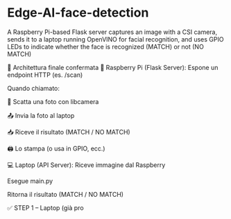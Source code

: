 # Edge-AI-face-detection
A Raspberry Pi-based Flask server captures an image with a CSI camera, sends it to a laptop running OpenVINO for facial recognition, and uses GPIO LEDs to indicate whether the face is recognized (MATCH) or not (NO MATCH)

🧠 Architettura finale confermata
🍓 Raspberry Pi (Flask Server):
Espone un endpoint HTTP (es. /scan)

Quando chiamato:

📸 Scatta una foto con libcamera

📤 Invia la foto al laptop

📥 Riceve il risultato (MATCH / NO MATCH)

🖨️ Lo stampa (o usa in GPIO, ecc.)

💻 Laptop (API Server):
Riceve immagine dal Raspberry

Esegue main.py

Ritorna il risultato (MATCH / NO MATCH)

✅ STEP 1 – Laptop (già pro
